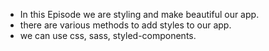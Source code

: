 - In this Episode we are styling and make beautiful our app.
- there are various methods to add styles to our app.
- we can use css, sass, styled-components.